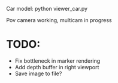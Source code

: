 Car model: python viewer_car.py

Pov camera working, multicam in progress

# TODO:
- Fix bottleneck in marker rendering
- Add depth buffer in right viewport
- Save image to file?
